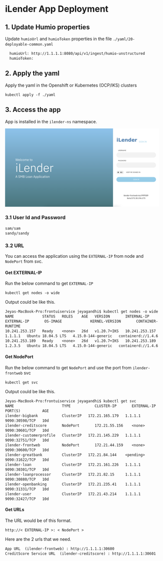 # iLender App Deployment

## 1. Update Humio properties

Update `humioUrl` and `humioToken` properties in the file `./yaml/20-deployable-common.yaml`

```
  humioUrl: http://1.1.1.1:8080/api/v1/ingest/humio-unstructured
  humioToken: 
```

## 2. Apply the yaml

Apply the yaml in the Openshift or Kubernetes (OCP/IKS) clusters

```
kubectl apply -f ./yaml
```

## 3. Access the app

App is installed in the `ilender-ns` namespace.

![ilender](./images/iLender-Login.png)


### 3.1 User Id and Password

```
sam/sam
sandy/sandy
```

### 3.2 URL

You can access the application using the `EXTERNAL-IP` from node and `NodePort` from svc.

#### Get EXTERNAL-IP

Run the below command to get `EXTERNAL-IP`

```
kubectl get nodes -o wide
```

Output could be like this.

```
Jeyas-MacBook-Pro:frontuiservice jeyagandhi$ kubectl get nodes -o wide
NAME             STATUS   ROLES    AGE   VERSION       INTERNAL-IP      EXTERNAL-IP       OS-IMAGE             KERNEL-VERSION       CONTAINER-RUNTIME
10.241.253.157   Ready    <none>   26d   v1.20.7+IKS   10.241.253.157   1.1.1.1   Ubuntu 18.04.5 LTS   4.15.0-144-generic   containerd://1.4.6
10.241.253.189   Ready    <none>   26d   v1.20.7+IKS   10.241.253.189   1.2.3.5   Ubuntu 18.04.5 LTS   4.15.0-144-generic   containerd://1.4.6
```

#### Get NodePort

Run the below command to get `NodePort` and use the port from `ilender-frontweb` svc

```
kubectl get svc
```

Output could be like this.

```
Jeyas-MacBook-Pro:frontuiservice jeyagandhi$ kubectl get svc
NAME                      TYPE           CLUSTER-IP       EXTERNAL-IP     PORT(S)          AGE
ilender-bigbank           ClusterIP   172.21.165.179   1.1.1.1       9090:30598/TCP   10d
ilender-creditscore       NodePort       172.21.55.156    <none>          9090:30601/TCP   10d
ilender-customerprofile   ClusterIP   172.21.145.229   1.1.1.1   9090:32751/TCP   10d
ilender-frontweb          NodePort       172.21.44.159    <none>          9090:30600/TCP   10d
ilender-greatbank         ClusterIP   172.21.84.144    <pending>       9090:31622/TCP   10d
ilender-loan              ClusterIP   172.21.161.226   1.1.1.1   9090:30301/TCP   10d
ilender-loanprocessor     ClusterIP   172.21.82.15     1.1.1.1   9090:30880/TCP   10d
ilender-openbanking       ClusterIP   172.21.235.41    1.1.1.1   9090:31331/TCP   10d
ilender-user              ClusterIP   172.21.43.214    1.1.1.1       9090:32427/TCP   10d
```

#### Get URLs

The URL would be of this format.

```
http://< EXTERNAL-IP >: < NodePort >
```

Here are the 2 urls that we need.

```
App URL  (ilender-frontweb) : http://1.1.1.1:30600
CreditScore Service URL  (ilender-creditscore) : http://1.1.1.1:30601
```